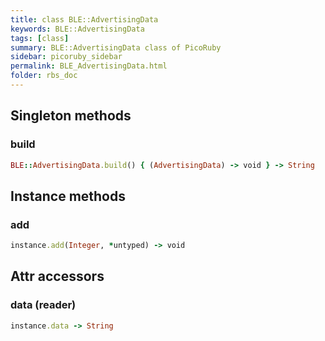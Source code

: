 ```yaml
---
title: class BLE::AdvertisingData
keywords: BLE::AdvertisingData
tags: [class]
summary: BLE::AdvertisingData class of PicoRuby
sidebar: picoruby_sidebar
permalink: BLE_AdvertisingData.html
folder: rbs_doc
---
```

## Singleton methods
### build

```ruby
BLE::AdvertisingData.build() { (AdvertisingData) -> void } -> String
```
## Instance methods
### add

```ruby
instance.add(Integer, *untyped) -> void
```
## Attr accessors
### data (reader)
```ruby
instance.data -> String
```
